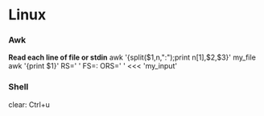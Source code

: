 Linux
=====

### Awk
**Read each line of file or stdin**
awk '{split($1,n,":");print n[1],$2,$3}' my_file
awk '{print $1}' RS=' ' FS=: ORS=' ' <<< 'my_input'

### Shell
clear: Ctrl+u
